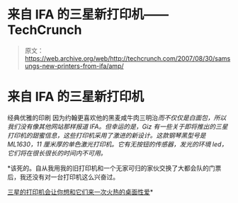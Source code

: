 # 来自 IFA 的三星新打印机——TechCrunch

> 原文：<https://web.archive.org/web/http://techcrunch.com/2007/08/30/samsungs-new-printers-from-ifa/amp/>

# 来自 IFA 的三星新打印机

经典优雅的印刷
因为约翰更喜欢他的黑麦咸牛肉三明治*而不仅仅是白面包，所以我们没有像其他网站那样报道 IFA。但幸运的是，Giz 有一些关于即将推出的三星打印机的甜蜜信息，这些打印机采用了激进的新设计。这款钢琴黑型号是 ML1630，11 厘米厚的单色激光打印机。它有无按钮的传感器，发光的环境 led，它们将在很长很长的时间内不可用。*

 *该死的。自从我用我的旧打印机和一个无家可归的家伙交换了大都会队的门票后，我还没有对一台打印机这么兴奋过。

[三星的打印机会让你想和它们来一次火热的桌面性爱](https://web.archive.org/web/20160420172558/http://gizmodo.com/gadgets/live-from-ifa/samsungs-printers-will-make-you-want-to-have-hot-desk-sex-with-them-294993.php)*